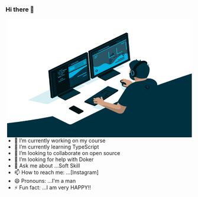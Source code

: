 ### Hi there 👋

<img align="right" alt="GIF" src="https://github.com/ujangaris/ujangaris/blob/main/ujangaris.gif?raw=true" width="500" height="320" />

- 🔭 I’m currently working on my course
- 🌱 I’m currently learning TypeScript
- 👯 I’m looking to collaborate on open source
- 🤔 I’m looking for help with Doker
- 💬 Ask me about ...Soft Skill
- 📫 How to reach me: ...[Instagram]
- 😄 Pronouns: ...I'm a man
- ⚡ Fun fact: ...I am very HAPPY!!
